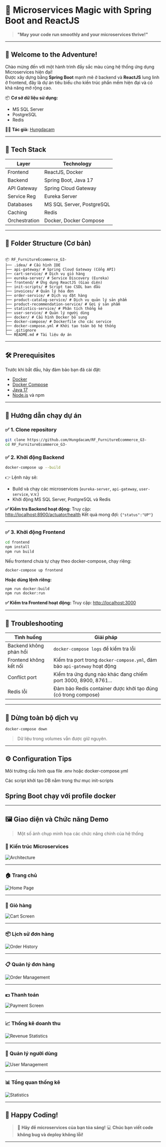 
# 🌟 Microservices Magic with Spring Boot and ReactJS

> **"May your code run smoothly and your microservices thrive!"**

---

## 🎉 Welcome to the Adventure!

Chào mừng đến với một hành trình đầy sắc màu cùng hệ thống ứng dụng Microservices hiện đại!  
Được xây dựng bằng **Spring Boot** mạnh mẽ ở backend và **ReactJS** lung linh ở frontend, đây là dự án tiêu biểu cho kiến trúc phần mềm hiện đại và có khả năng mở rộng cao.

📦 **Cơ sở dữ liệu sử dụng:**  
- MS SQL Server  
- PostgreSQL  
- Redis  

👨‍💻 **Tác giả:** [Hungdacam](https://github.com/Hungdacam)

---

## 🚀 Tech Stack

| Layer       | Technology               |
|------------|---------------------------|
| Frontend   | ReactJS, Docker           |
| Backend    | Spring Boot, Java 17      |
| API Gateway| Spring Cloud Gateway      |
| Service Reg| Eureka Server             |
| Databases  | MS SQL Server, PostgreSQL |
| Caching    | Redis                     |
| Orchestration | Docker, Docker Compose |

---

## 📁 Folder Structure (Cơ bản)

```

📦 RF_FurnitureEcommerce_G3-
├── .idea/ # Cấu hình IDE
├── api-gateway/ # Spring Cloud Gateway (Cổng API)
├── cart-service/ # Dịch vụ giỏ hàng
├── eureka-server/ # Service Discovery (Eureka)
├── frontend/ # Ứng dụng ReactJS (Giao diện)
├── init-scripts/ # Script tạo CSDL ban đầu
├── invoices/ # Quản lý hóa đơn
├── order-service/ # Dịch vụ đặt hàng
├── product-catalog-service/ # Dịch vụ quản lý sản phẩm
├── product-recommendation-service/ # Gợi ý sản phẩm
├── statistics-service/ # Phân tích thống kê
├── user-service/ # Quản lý người dùng
├── docker/ # Cấu hình Docker bổ sung
├── docker-compose/ # Dockerfile cho các service
├── docker-compose.yml # Khởi tạo toàn bộ hệ thống
├── .gitignore
└── README.md # Tài liệu dự án 

````

---

## 🛠️ Prerequisites

Trước khi bắt đầu, hãy đảm bảo bạn đã cài đặt:

- [Docker](https://www.docker.com/)
- [Docker Compose](https://docs.docker.com/compose/)
- [Java 17](https://www.oracle.com/java/technologies/javase/jdk17-archive-downloads.html)
- [Node.js](https://nodejs.org/) và npm

---

## 🔧 Hướng dẫn chạy dự án

### ✅ 1. Clone repository

```bash
git clone https://github.com/Hungdacam/RF_FurnitureEcommerce_G3-
cd RF_FurnitureEcommerce_G3-
````

### ✅ 2. Khởi động Backend

```bash
docker-compose up --build
```

👉 Lệnh này sẽ:

* Build và chạy các microservices (`eureka-server`, `api-gateway`, `user-service`, v.v.)
* Khởi động MS SQL Server, PostgreSQL và Redis

**✅ Kiểm tra Backend hoạt động:**
Truy cập: [http://localhost:8900/actuator/health](http://localhost:8900/actuator/health)
Kết quả mong đợi: `{"status":"UP"}`

---

### ✅ 3. Khởi động Frontend

```bash
cd frontend
npm install
npm run build
```

Nếu frontend chưa tự chạy theo docker-compose, chạy riêng:

```bash
docker-compose up frontend
```

**Hoặc dùng lệnh riêng:**

```bash
npm run docker:build
npm run docker:run
```

**✅ Kiểm tra Frontend hoạt động:**
Truy cập: [http://localhost:3000](http://localhost:3000)

---

## 🐛 Troubleshooting

| Tình huống             | Giải pháp                                                                 |
| ---------------------- | ------------------------------------------------------------------------- |
| Backend không phản hồi | `docker-compose logs` để kiểm tra lỗi                                     |
| Frontend không kết nối | Kiểm tra port trong `docker-compose.yml`, đảm bảo `api-gateway` hoạt động |
| Conflict port          | Kiểm tra ứng dụng nào khác đang chiếm port 3000, 8900, 8761...            |
| Redis lỗi              | Đảm bảo Redis container được khởi tạo đúng (có trong compose)             |

---

## 🛑 Dừng toàn bộ dịch vụ

```bash
docker-compose down
```

> Dữ liệu trong volumes vẫn được giữ nguyên.

---

## ⚙️ Configuration Tips

Môi trường cấu hình qua file .env hoặc docker-compose.yml

Các script khởi tạo DB nằm trong thư mục init-scripts

Spring Boot chạy với profile docker
---
---

## 🖼️ Giao diện và Chức năng Demo

> Một số ảnh chụp minh họa các chức năng chính của hệ thống

### 🧠 Kiến trúc Microservices

![Architecture](./demo/architecture.png)

---

### 🏠 Trang chủ

![Home Page](./demo/HomePage.png)

---

### 🛒 Giỏ hàng

![Cart Screen](./demo/CartScreen.png)

---

### 📦 Lịch sử đơn hàng

![Order History](./demo/OrderHistory.png)

---

### 📋 Quản lý đơn hàng

![Order Management](./demo/OrderManagement.png)

---

### 💵 Thanh toán

![Payment Screen](./demo/PaymentScreen.png)

---

### 📈 Thống kê doanh thu

![Revenue Statistics](./demo/RevenueStatisticsScreen.png)

---

### 👤 Quản lý người dùng

![User Management](./demo/UserManagementScreen.png)

---

### 📊 Tổng quan thống kê

![Statistics](./demo/Statistics.png)

---

## 🌈 Happy Coding!

> 🚀 **Hãy để microservices của bạn tỏa sáng!**
> 💻 **Chúc bạn viết code không bug và deploy không lỗi!**

---

